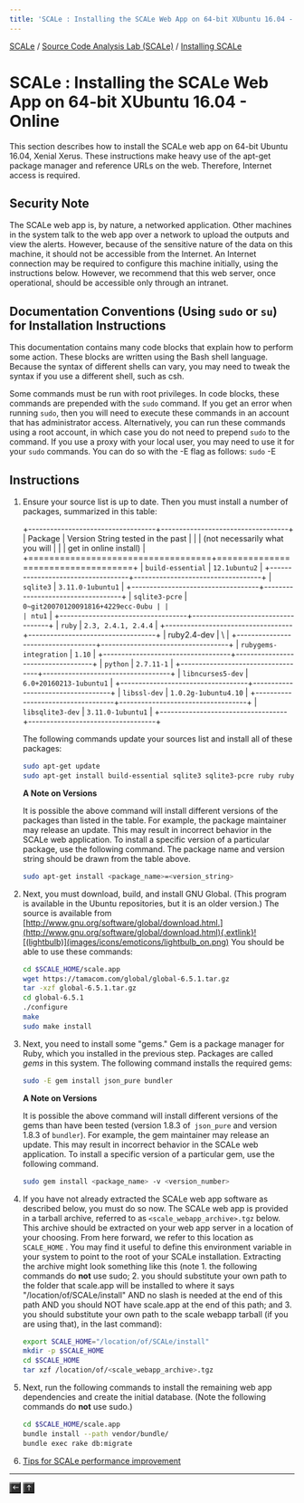 ```yaml
---
title: 'SCALe : Installing the SCALe Web App on 64-bit XUbuntu 16.04 - Online'
---
```

[SCALe](index.md) / [Source Code Analysis Lab (SCALe)](Welcome.md) / [Installing SCALe](Installing-SCALe.md)
<!-- <legal> -->
<!-- SCALe version r.6.7.0.0.A -->
<!--  -->
<!-- Copyright 2021 Carnegie Mellon University. -->
<!--  -->
<!-- NO WARRANTY. THIS CARNEGIE MELLON UNIVERSITY AND SOFTWARE ENGINEERING -->
<!-- INSTITUTE MATERIAL IS FURNISHED ON AN "AS-IS" BASIS. CARNEGIE MELLON -->
<!-- UNIVERSITY MAKES NO WARRANTIES OF ANY KIND, EITHER EXPRESSED OR -->
<!-- IMPLIED, AS TO ANY MATTER INCLUDING, BUT NOT LIMITED TO, WARRANTY OF -->
<!-- FITNESS FOR PURPOSE OR MERCHANTABILITY, EXCLUSIVITY, OR RESULTS -->
<!-- OBTAINED FROM USE OF THE MATERIAL. CARNEGIE MELLON UNIVERSITY DOES NOT -->
<!-- MAKE ANY WARRANTY OF ANY KIND WITH RESPECT TO FREEDOM FROM PATENT, -->
<!-- TRADEMARK, OR COPYRIGHT INFRINGEMENT. -->
<!--  -->
<!-- Released under a MIT (SEI)-style license, please see COPYRIGHT file or -->
<!-- contact permission@sei.cmu.edu for full terms. -->
<!--  -->
<!-- [DISTRIBUTION STATEMENT A] This material has been approved for public -->
<!-- release and unlimited distribution.  Please see Copyright notice for -->
<!-- non-US Government use and distribution. -->
<!--  -->
<!-- DM19-1274 -->
<!-- </legal> -->

SCALe : Installing the SCALe Web App on 64-bit XUbuntu 16.04 - Online
======================================================================

This section describes how to install the SCALe web app on 64-bit Ubuntu
16.04, Xenial Xerus.  These instructions make heavy use of the
apt-get package manager and reference URLs on the web. Therefore,
Internet access is required.

Security Note
-------------

The SCALe web app is, by nature, a networked application. Other machines
in the system talk to the web app over a network to upload the outputs
and view the alerts. However, because of the sensitive nature of
the data on this machine, it should not be accessible from the Internet.
An Internet connection may be required to configure this machine
initially, using the instructions below. However, we recommend that this
web server, once operational, should be accessible only through an
intranet.

Documentation Conventions (Using `sudo` or `su`) for Installation Instructions
------------------------------------------------------------------------------

This documentation contains many code blocks that explain how to perform
some action. These blocks are written using the Bash shell language.
Because the syntax of different shells can vary, you may need to tweak
the syntax if you use a different shell, such as csh.

Some commands must be run with root privileges. In code blocks, these
commands are prepended with the  `sudo` command. If you get an error
when running `sudo`, then you will need to execute these commands in an
account that has administrator access. Alternatively, you can run these
commands using a root account, in which case you do not need to
prepend `sudo` to the command. If you use a proxy with your local user,
you may need to use it for your `sudo` commands. You can do so with
the -E flag as follows: `sudo` -E

Instructions
-------------

1.  Ensure your source list is up to date. Then you must install a
    number of packages, summarized in this table:

    +-----------------------------------+-----------------------------------+
    | Package                           | Version String tested in the past |
    |                                   | (not necessarily what you will    |
    |                                   | get in online install)            |
    +===================================+===================================+
    | `build-essential`                 | `12.1ubuntu2`                     |
    +-----------------------------------+-----------------------------------+
    | `sqlite3`                         | `3.11.0-1ubuntu1`                 |
    +-----------------------------------+-----------------------------------+
    | `sqlite3-pcre`                    | `0~git20070120091816+4229ecc-0ubu |
    |                                   | ntu1`                             |
    +-----------------------------------+-----------------------------------+
    | `ruby`                            | `2.3, 2.4.1, 2.4.4`               |
    +-----------------------------------+-----------------------------------+
    |     ruby2.4-dev                   | \                                 |
    +-----------------------------------+-----------------------------------+
    | `rubygems-integration`            | `1.10`                            |
    +-----------------------------------+-----------------------------------+
    | `python`                          | `2.7.11-1`                        |
    +-----------------------------------+-----------------------------------+
    | `libncurses5-dev`                 | `6.0+20160213-1ubuntu1`           |
    +-----------------------------------+-----------------------------------+
    | `libssl-dev`                      | `1.0.2g-1ubuntu4.10`              |
    +-----------------------------------+-----------------------------------+
    | `libsqlite3-dev`                  | `3.11.0-1ubuntu1`                 |
    +-----------------------------------+-----------------------------------+

    The following commands update your sources list and install all of
    these packages:

    ```sh
    sudo apt-get update
    sudo apt-get install build-essential sqlite3 sqlite3-pcre ruby ruby2.3-dev rubygems-integration python libncurses5-dev libssl-dev libsqlite3-dev
    ```

    **A Note on Versions**

    It is possible the above command will install different versions of
    the packages than listed in the table.  For example, the package
    maintainer may release an update.  This may result in incorrect
    behavior in the SCALe web application.  To install a specific
    version of a particular package, use the following command.  The
    package name and version string should be drawn from the table
    above.

    ```sh
    sudo apt-get install <package_name>=<version_string>
    ```

1.  Next, you must download, build, and install GNU Global.  (This
    program is available in the Ubuntu repositories, but it is an older
    version.) The source is available from [http://www.gnu.org/software/global/download.html.](http://www.gnu.org/software/global/download.html){.extlink}![(lightbulb)](images/icons/emoticons/lightbulb_on.png) You
    should be able to use these commands:

    ```sh
    cd $SCALE_HOME/scale.app
    wget https://tamacom.com/global/global-6.5.1.tar.gz
    tar -xzf global-6.5.1.tar.gz
    cd global-6.5.1
    ./configure
    make
    sudo make install
    ```

2.  Next, you need to install some "gems."  Gem is a package manager
    for Ruby, which you installed in the previous step. Packages are
    called *gems* in this system. The following command installs the
    required gems:

    ```sh
    sudo -E gem install json_pure bundler
    ```

    **A Note on Versions**

    It is possible the above command will install different versions of
    the gems than have been tested (version 1.8.3 of` json_pure` and
    version 1.8.3 of `bundler`).  For example, the gem maintainer may
    release an update.  This may result in incorrect behavior in the
    SCALe web application. To install a specific version of a particular
    gem, use the following command.

    ```sh
    sudo gem install <package_name> -v <version_number>
    ```

3.  If you have not already extracted the SCALe web app software as
    described below, you must do so now.  The SCALe web app is provided
    in a tarball archive, referred to as `<scale_webapp_archive>.tgz`
    below. This archive should be extracted on your web app server in a
    location of your choosing. From here forward, we refer to this
    location as `SCALE_HOME` . You may find it useful to define this
    environment variable in your system to point to the root of your
    SCALe installation. Extracting the archive might look something like
    this (note 1. the following commands do **not** use sudo; 2. you
    should substitute your own path to the folder that scale.app will be
    installed to where it says "/location/of/SCALe/install" AND no slash
    is needed at the end of this path AND you should NOT have scale.app
    at the end of this path; and 3. you should substitute your own path
    to the scale webapp tarball (if you are using that), in the last
    command):

    ```sh
    export SCALE_HOME="/location/of/SCALe/install"
    mkdir -p $SCALE_HOME
    cd $SCALE_HOME
    tar xzf /location/of/<scale_webapp_archive>.tgz
    ```

4.  Next, run the following commands to install the remaining web app
    dependencies and create the initial database. (Note the following
    commands do **not** use sudo.)

    ```sh
    cd $SCALE_HOME/scale.app
    bundle install --path vendor/bundle/
    bundle exec rake db:migrate
    ```

5. [Tips for SCALe performance improvement](Tips-for-SCALe-performance-improvement.md)

------------------------------------------------------------------------

[![](attachments/arrow_left.png)](Installing-SCALe.md)
[![](attachments/arrow_up.png)](Welcome.md)

